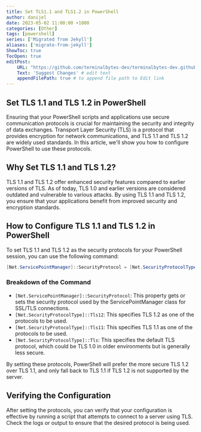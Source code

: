 ```yaml
---
title: Set TLS1.1 and TLS1.2 in PowerShell
author: danijel
date: 2023-05-02 11:00:00 +1000
categories: [Other]
tags: [powershell]
series: ['Migrated from Jekyll']
aliases: ['migrate-from-jekyll']
ShowToc: true
TocOpen: true
editPost:
    URL: "https://github.com/terminalbytes-dev/terminalbytes-dev.github.io/tree/main/content"
    Text: 'Suggest Changes' # edit text
    appendFilePath: true # to append file path to Edit link
---
```


## Set TLS 1.1 and TLS 1.2 in PowerShell
Ensuring that your PowerShell scripts and applications use secure communication protocols is crucial for maintaining the security and integrity of data exchanges. Transport Layer Security (TLS) is a protocol that provides encryption for network communications, and TLS 1.1 and TLS 1.2 are widely used standards. In this article, we'll show you how to configure PowerShell to use these protocols.

## Why Set TLS 1.1 and TLS 1.2?
TLS 1.1 and TLS 1.2 offer enhanced security features compared to earlier versions of TLS. As of today, TLS 1.0 and earlier versions are considered outdated and vulnerable to various attacks. By using TLS 1.1 and TLS 1.2, you ensure that your applications benefit from improved security and encryption standards.

## How to Configure TLS 1.1 and TLS 1.2 in PowerShell
To set TLS 1.1 and TLS 1.2 as the security protocols for your PowerShell session, you can use the following command:

```powershell
[Net.ServicePointManager]::SecurityProtocol = [Net.SecurityProtocolType]::Tls12, [Net.SecurityProtocolType]::Tls11, [Net.SecurityProtocolType]::Tls
```

### Breakdown of the Command
- `[Net.ServicePointManager]::SecurityProtocol`: This property gets or sets the security protocol used by the ServicePointManager class for SSL/TLS connections.
- `[Net.SecurityProtocolType]::Tls12`: This specifies TLS 1.2 as one of the protocols to be used.
- `[Net.SecurityProtocolType]::Tls11`: This specifies TLS 1.1 as one of the protocols to be used.
- `[Net.SecurityProtocolType]::Tls`: This specifies the default TLS protocol, which could be TLS 1.0 in older environments but is generally less secure.

By setting these protocols, PowerShell will prefer the more secure TLS 1.2 over TLS 1.1, and only fall back to TLS 1.1 if TLS 1.2 is not supported by the server.

## Verifying the Configuration
After setting the protocols, you can verify that your configuration is effective by running a script that attempts to connect to a server using TLS. Check the logs or output to ensure that the desired protocol is being used.